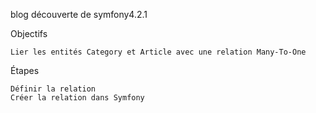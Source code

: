 blog découverte de symfony4.2.1

Objectifs

    Lier les entités Category et Article avec une relation Many-To-One

Étapes

    Définir la relation
    Créer la relation dans Symfony
